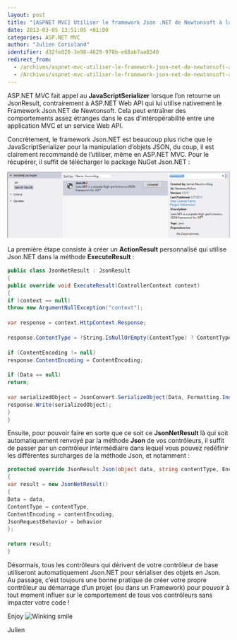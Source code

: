 ```yaml
---
layout: post
title: "[ASPNET MVC] Utiliser le framework Json .NET de Newtonsoft à la place du JavaScriptSerializer dans vos JsonResult"
date: 2013-03-05 13:51:05 +01:00
categories: ASP.NET MVC
author: "Julien Corioland"
identifier: d32fe820-3e98-4629-970b-e68ab7aa0340
redirect_from:
  - /archives/aspnet-mvc-utiliser-le-framework-json-net-de-newtonsoft-a-la-place-du-javascriptserializer-dans-vos-jsonresult
  - /Archives/aspnet-mvc-utiliser-le-framework-json-net-de-newtonsoft-a-la-place-du-javascriptserializer-dans-vos-jsonresult
---
```


ASP.NET MVC fait appel au **JavaScriptSerializer** lorsque l’on retourne un JsonResult, contrairement à ASP.NET Web API qui lui utilise nativement le Framework Json.NET de Newtonsoft. Cela peut entraîner des comportements assez étranges dans le cas d’intéropérabilité entre une application MVC et un service Web API.

Concrètement, le framework Json.NET est beaucoup plus riche que le JavaScriptSerializer pour la manipulation d’objets JSON, du coup, il est clairement recommandé de l’utiliser, même en ASP.NET MVC. Pour le récupérer, il suffit de télécharger le package NuGet Json.NET :

![image](/images/aspnet-mvc-utiliser-le-framework-json-net-de-newtonsoft-a-la-place-du-javascriptserializer-dans-vos-jsonresult/image_7285A368.png)

La première étape consiste à créer un **ActionResult** personnalisé qui utilise Json.NET dans la méthode **ExecuteResult** :

```csharp
public class JsonNetResult : JsonResult
{
public override void ExecuteResult(ControllerContext context)
{
if (context == null)
throw new ArgumentNullException("context");

var response = context.HttpContext.Response;

response.ContentType = !String.IsNullOrEmpty(ContentType) ? ContentType : "application/json";

if (ContentEncoding != null)
response.ContentEncoding = ContentEncoding;

if (Data == null)
return;

var serializedObject = JsonConvert.SerializeObject(Data, Formatting.Indented);
response.Write(serializedObject);
}
}
```
Ensuite, pour pouvoir faire en sorte que ce soit ce **JsonNetResult** là qui soit automatiquement renvoyé par la méthode **Json** de vos contrôleurs, il suffit de passer par un contrôleur intermédiaire dans lequel vous pouvez redéfinir les différentes surcharges de la méthode Json, et notamment :

```csharp
protected override JsonResult Json(object data, string contentType, Encoding contentEncoding, JsonRequestBehavior behavior)
{
var result = new JsonNetResult()
{
Data = data,
ContentType = contentType,
ContentEncoding = contentEncoding,
JsonRequestBehavior = behavior
};

return result;
}
```
Désormais, tous les contrôleurs qui dérivent de votre contrôleur de base utiliseront automatiquement Json.NET pour sérialiser des objets en Json. Au passage, c’est toujours une bonne pratique de créer votre propre contrôleur au démarrage d’un projet (ou dans un Framework) pour pouvoir à tout moment influer sur le comportement de tous vos contrôleurs sans impacter votre code !

Enjoy <img class="wlEmoticon wlEmoticon-winkingsmile" style="border-top-style: none; border-left-style: none; border-bottom-style: none; border-right-style: none" alt="Winking smile" src="https://juliencorioland.blob.core.windows.net/medias/wlEmoticon-winkingsmile_5E8C10D2.png">

Julien

